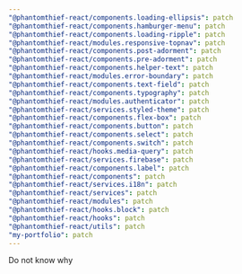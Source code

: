 ```yaml
---
"@phantomthief-react/components.loading-ellipsis": patch
"@phantomthief-react/components.hamburger-menu": patch
"@phantomthief-react/components.loading-ripple": patch
"@phantomthief-react/modules.responsive-topnav": patch
"@phantomthief-react/components.post-adorment": patch
"@phantomthief-react/components.pre-adorment": patch
"@phantomthief-react/components.helper-text": patch
"@phantomthief-react/modules.error-boundary": patch
"@phantomthief-react/components.text-field": patch
"@phantomthief-react/components.typography": patch
"@phantomthief-react/modules.authenticator": patch
"@phantomthief-react/services.styled-theme": patch
"@phantomthief-react/components.flex-box": patch
"@phantomthief-react/components.button": patch
"@phantomthief-react/components.select": patch
"@phantomthief-react/components.switch": patch
"@phantomthief-react/hooks.media-query": patch
"@phantomthief-react/services.firebase": patch
"@phantomthief-react/components.label": patch
"@phantomthief-react/components": patch
"@phantomthief-react/services.i18n": patch
"@phantomthief-react/services": patch
"@phantomthief-react/modules": patch
"@phantomthief-react/hooks.block": patch
"@phantomthief-react/hooks": patch
"@phantomthief-react/utils": patch
"my-portfolio": patch
---
```


Do not know why

